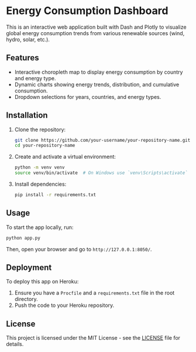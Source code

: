 
# Energy Consumption Dashboard

This is an interactive web application built with Dash and Plotly to visualize global energy consumption trends from various renewable sources (wind, hydro, solar, etc.).

## Features

- Interactive choropleth map to display energy consumption by country and energy type.
- Dynamic charts showing energy trends, distribution, and cumulative consumption.
- Dropdown selections for years, countries, and energy types.

## Installation

1. Clone the repository:
   ```bash
   git clone https://github.com/your-username/your-repository-name.git
   cd your-repository-name
   ```

2. Create and activate a virtual environment:
   ```bash
   python -m venv venv
   source venv/bin/activate  # On Windows use `venv\Scripts\activate`
   ```

3. Install dependencies:
   ```bash
   pip install -r requirements.txt
   ```

## Usage

To start the app locally, run:
```bash
python app.py
```

Then, open your browser and go to `http://127.0.0.1:8050/`.

## Deployment

To deploy this app on Heroku:
1. Ensure you have a `Procfile` and a `requirements.txt` file in the root directory.
2. Push the code to your Heroku repository.

## License

This project is licensed under the MIT License - see the [LICENSE](LICENSE) file for details.
